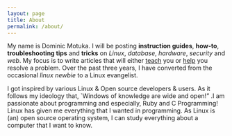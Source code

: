 ```yaml
---
layout: page
title: About
permalink: /about/
---
```


My name is Dominic Motuka. I will be posting **instruction guides**, **how-to**, **troubleshooting tips** and **tricks** on _Linux_, _database_, _hardware_, _security_ and _web_. My focus is to write articles that will either <u>teach</u> you or <u>help</u> you resolve a problem. 
Over the past three years, I have converted from the occasional *linux newbie* to a Linux evangelist.

I got inspired by various Linux & Open source developers & users. As it follows my ideology that, `Windows of knowledge are wide and open!” .I am passionate about programming and especially, Ruby and C Programming! Linux has given me everything that I wanted in programming. As Linux is (an) open source operating system, I can study everything about a computer that I want to know.